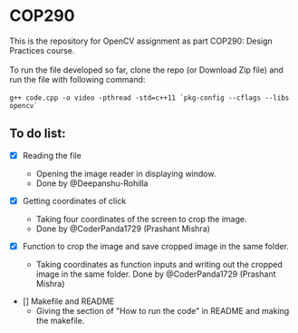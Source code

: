 # COP290

This is the repository for OpenCV assignment as part COP290: Design Practices course.  <br /> <br />
To run the file developed so far, clone the repo (or Download Zip file) and run the file with following command: <br /> <br />
``` g++ code.cpp -o video -pthread -std=c++11 `pkg-config --cflags --libs opencv` ``` 


## To do list:

- [x] Reading the file

  - Opening the image reader in displaying window. 
  - Done by @Deepanshu-Rohilla



- [x] Getting coordinates of click

  - Taking four coordinates of the screen to crop the image.
  - Done by @CoderPanda1729 (Prashant Mishra)


- [x] Function to crop the image and save cropped image in the same folder.

  - Taking coordinates as function inputs and writing out the cropped image in the same folder.
  Done by @CoderPanda1729 (Prashant Mishra)

- [] Makefile and README 
  - Giving the section of "How to run the code" in README and making the makefile.
  
